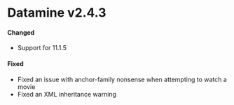 # Datamine v2.4.3

#### Changed
- Support for 11.1.5

#### Fixed
- Fixed an issue with anchor-family nonsense when attempting to watch a movie
- Fixed an XML inheritance warning